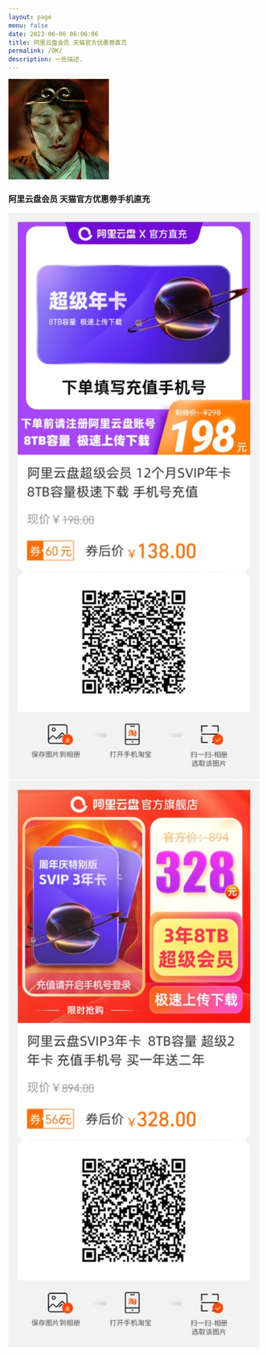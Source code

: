 ```yaml
---
layout: page
menu: false
date: 2023-06-06 06:06:06
title: 阿里云盘会员 天猫官方优惠劵直充
permalink: /OK/
description: 一些描述.
---
```

<img class="img-rounded" src="/assets/img/uploads/zhouxingchi.jpg" alt="Thiago Rossener" width="200">

### 阿里云盘会员  天猫官方优惠劵手机直充

<img class="img-rounded" src="/assets/img/OK/OK2.jpg" alt="一年超级会员" width="500"><img class="img-rounded" src="/assets/img/OK/OK3.jpg" alt="三年超级会员" width="500">